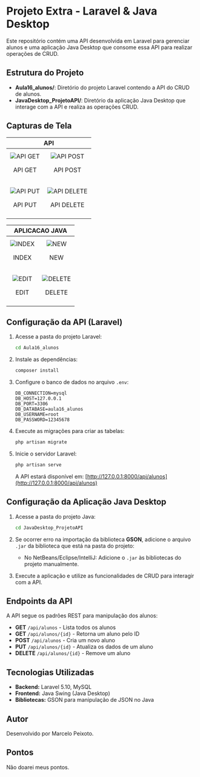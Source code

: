 # Projeto Extra - Laravel & Java Desktop

Este repositório contém uma API desenvolvida em Laravel para gerenciar alunos e uma aplicação Java Desktop que consome essa API para realizar operações de CRUD.

## Estrutura do Projeto

- **Aula16_alunos/**: Diretório do projeto Laravel contendo a API do CRUD de alunos.
- **JavaDesktop_ProjetoAPI/**: Diretório da aplicação Java Desktop que interage com a API e realiza as operações CRUD.

## Capturas de Tela
<table style="width: 100%; text-align: center; border-collapse: collapse;">
   <thead>
      <tr>
      <th colspan="2" style="text-align: center;">API</th>
    </tr>
   </thead>
  <tr>
    <td style="padding: 10px;">
      <img src="https://github.com/user-attachments/assets/1fa736d0-e870-46a3-8a85-7cbbd1c2d275" alt="API GET" style="max-width: 100%; height: auto;">
      <p align="center">API GET</p>
    </td>
    <td style="padding: 10px;">
      <img src="https://github.com/user-attachments/assets/e17dc207-4e38-4b01-8378-883b3791d497" alt="API POST" style="max-width: 100%; height: auto;">
       <p align="center">API POST</p>
    </td>
  </tr>
  <tr>
    <td style="padding: 10px;">
      <img src="https://github.com/user-attachments/assets/f0c1bd70-4c05-4245-ad5c-291c92845976" alt="API PUT" style="max-width: 100%; height: auto;">
      <p align="center">API PUT</p>
    </td>
    <td style="padding: 10px;">
      <img src="https://github.com/user-attachments/assets/6ea2704e-3679-4a9e-8b44-84b47e9a8eda" alt="API DELETE" style="max-width: 100%; height: auto;">
       <p align="center"> API DELETE</p>
    </td>
  </tr>
</table>


<table style="width: 100%; text-align: center; border-collapse: collapse;">
   <thead>
      <tr>
      <th colspan="2" style="text-align: center;">APLICACAO JAVA</th>
    </tr>
   </thead>
  <tr>
    <td style="padding: 10px;">
      <img src="https://github.com/user-attachments/assets/a0593d82-865a-42b8-bbb9-4081ab7e534d" alt="INDEX" style="max-width: 100%; height: auto;">
      <p align="center">INDEX</p>
    </td>
    <td style="padding: 10px;">
      <img src="https://github.com/user-attachments/assets/fba27b61-d941-4919-92af-e2cd141a0db9" alt="NEW" style="max-width: 100%; height: auto;">
      <p align="center">NEW</p>
    </td>
  </tr>
  <tr>
    <td style="padding: 10px;">
      <img src="https://github.com/user-attachments/assets/a79b762c-d4d2-45df-9de1-2f2cf8ae4fc1" alt="EDIT" style="max-width: 100%; height: auto;">
       <p align="center">EDIT</p>
    </td>
    <td style="padding: 10px;">
      <img src="https://github.com/user-attachments/assets/9d3811fb-cb6b-4b84-b07a-af2e21da66f4" alt="DELETE" style="max-width: 100%; height: auto;">
       <p align="center">DELETE</p>
    </td>
  </tr>
</table>


## Configuração da API (Laravel)

1. Acesse a pasta do projeto Laravel:
   ```sh
   cd Aula16_alunos
   ```
2. Instale as dependências:
   ```sh
   composer install
   ```
3. Configure o banco de dados no arquivo `.env`:
   ```env
   DB_CONNECTION=mysql
   DB_HOST=127.0.0.1
   DB_PORT=3306
   DB_DATABASE=aula16_alunos
   DB_USERNAME=root
   DB_PASSWORD=12345678
   ```
4. Execute as migrações para criar as tabelas:
   ```sh
   php artisan migrate
   ```
5. Inicie o servidor Laravel:
   ```sh
   php artisan serve
   ```
   A API estará disponível em: [http://127.0.0.1:8000/api/alunos](http://127.0.0.1:8000/api/alunos)

## Configuração da Aplicação Java Desktop

1. Acesse a pasta do projeto Java:
   ```sh
   cd JavaDesktop_ProjetoAPI
   ```
2. Se ocorrer erro na importação da biblioteca **GSON**, adicione o arquivo `.jar` da biblioteca que está na pasta do projeto:
   - No NetBeans/Eclipse/IntelliJ: Adicione o `.jar` às bibliotecas do projeto manualmente.

3. Execute a aplicação e utilize as funcionalidades de CRUD para interagir com a API.

## Endpoints da API
A API segue os padrões REST para manipulação dos alunos:

- **GET** `/api/alunos` - Lista todos os alunos
- **GET** `/api/alunos/{id}` - Retorna um aluno pelo ID
- **POST** `/api/alunos` - Cria um novo aluno
- **PUT** `/api/alunos/{id}` - Atualiza os dados de um aluno
- **DELETE** `/api/alunos/{id}` - Remove um aluno

## Tecnologias Utilizadas
- **Backend:** Laravel 5.10, MySQL
- **Frontend:** Java Swing (Java Desktop)
- **Bibliotecas:** GSON para manipulação de JSON no Java

## Autor
Desenvolvido por Marcelo Peixoto.

## Pontos
Não doarei meus pontos.

